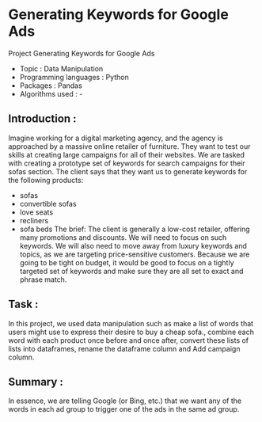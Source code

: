 # Generating Keywords for Google Ads
Project Generating Keywords for Google Ads

- Topic : Data Manipulation
- Programming languages : Python
- Packages : Pandas
- Algorithms used : -


## Introduction  : 
Imagine working for a digital marketing agency, and the agency is approached by a massive online retailer of furniture. They want to test our skills at creating large campaigns for all of their websites. We are tasked with creating a prototype set of keywords for search campaigns for their sofas section. The client says that they want us to generate keywords for the following products:
- sofas
- convertible sofas
- love seats
- recliners
- sofa beds
The brief: The client is generally a low-cost retailer, offering many promotions and discounts. We will need to focus on such keywords. We will also need to move away from luxury keywords and topics, as we are targeting price-sensitive customers. Because we are going to be tight on budget, it would be good to focus on a tightly targeted set of keywords and make sure they are all set to exact and phrase match.

## Task :
In this project, we used data manipulation such as make a list of words that users might use to express their desire to buy a cheap sofa., combine each word with each product once before and once after, convert these lists of lists into dataframes, rename the dataframe column and Add campaign column.

## Summary :
In essence, we are telling Google (or Bing, etc.) that we want any of the words in each ad group to trigger one of the ads in the same ad group.
